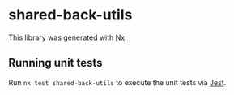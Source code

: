 # shared-back-utils

This library was generated with [Nx](https://nx.dev).

## Running unit tests

Run `nx test shared-back-utils` to execute the unit tests via [Jest](https://jestjs.io).
